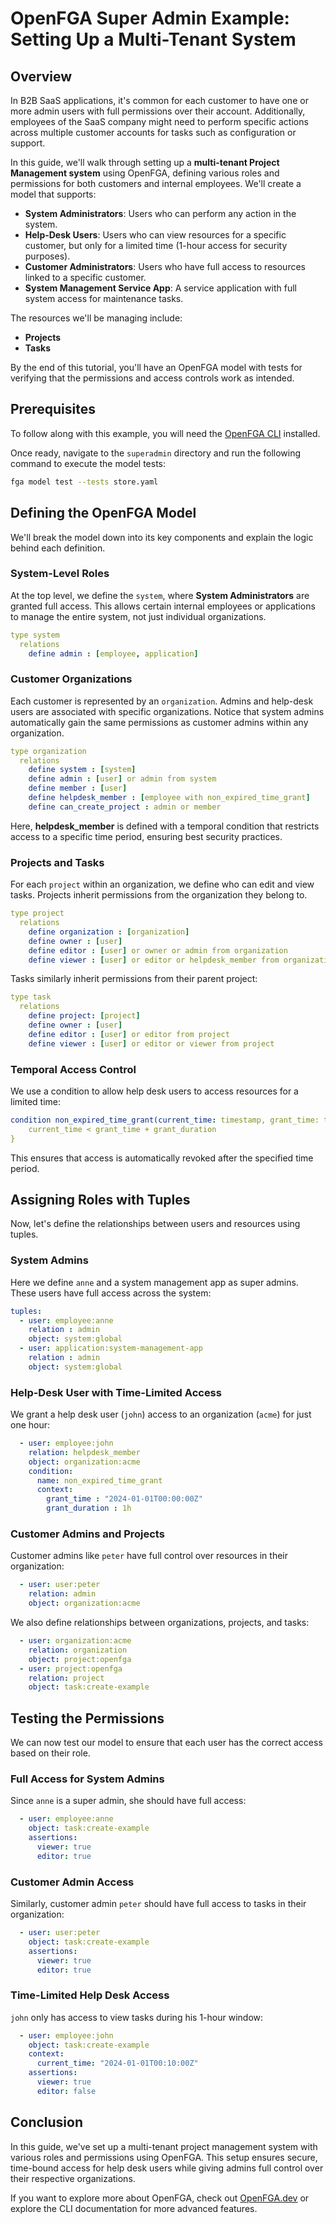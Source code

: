 # OpenFGA Super Admin Example: Setting Up a Multi-Tenant System

## Overview

In B2B SaaS applications, it's common for each customer to have one or more admin users with full permissions over their account. Additionally, employees of the SaaS company might need to perform specific actions across multiple customer accounts for tasks such as configuration or support.

In this guide, we'll walk through setting up a **multi-tenant Project Management system** using OpenFGA, defining various roles and permissions for both customers and internal employees. We'll create a model that supports:

- **System Administrators**: Users who can perform any action in the system.
- **Help-Desk Users**: Users who can view resources for a specific customer, but only for a limited time (1-hour access for security purposes).
- **Customer Administrators**: Users who have full access to resources linked to a specific customer.
- **System Management Service App**: A service application with full system access for maintenance tasks.

The resources we'll be managing include:
- **Projects**
- **Tasks**

By the end of this tutorial, you'll have an OpenFGA model with tests for verifying that the permissions and access controls work as intended.

## Prerequisites

To follow along with this example, you will need the [OpenFGA CLI](https://github.com/openfga/cli/?tab=readme-ov-file#installation) installed.

Once ready, navigate to the `superadmin` directory and run the following command to execute the model tests:

```bash
fga model test --tests store.yaml
```

## Defining the OpenFGA Model

We'll break the model down into its key components and explain the logic behind each definition.

### **System-Level Roles**

At the top level, we define the `system`, where **System Administrators** are granted full access. This allows certain internal employees or applications to manage the entire system, not just individual organizations.

```yaml
type system
  relations
    define admin : [employee, application] 
```

### **Customer Organizations**

Each customer is represented by an `organization`. Admins and help-desk users are associated with specific organizations. Notice that system admins automatically gain the same permissions as customer admins within any organization.

```yaml
type organization
  relations
    define system : [system]
    define admin : [user] or admin from system
    define member : [user]
    define helpdesk_member : [employee with non_expired_time_grant]
    define can_create_project : admin or member
```

Here, **helpdesk_member** is defined with a temporal condition that restricts access to a specific time period, ensuring best security practices.

### **Projects and Tasks**

For each `project` within an organization, we define who can edit and view tasks. Projects inherit permissions from the organization they belong to.

```yaml
type project
  relations
    define organization : [organization]
    define owner : [user]
    define editor : [user] or owner or admin from organization
    define viewer : [user] or editor or helpdesk_member from organization
```

Tasks similarly inherit permissions from their parent project:

```yaml
type task
  relations
    define project: [project]
    define owner : [user]
    define editor : [user] or editor from project
    define viewer : [user] or editor or viewer from project
```

### **Temporal Access Control**

We use a condition to allow help desk users to access resources for a limited time:

```yaml
condition non_expired_time_grant(current_time: timestamp, grant_time: timestamp, grant_duration: duration) {
    current_time < grant_time + grant_duration
}
```

This ensures that access is automatically revoked after the specified time period.

## Assigning Roles with Tuples

Now, let's define the relationships between users and resources using tuples.

### **System Admins**

Here we define `anne` and a system management app as super admins. These users have full access across the system:

```yaml
tuples:
  - user: employee:anne
    relation : admin
    object: system:global
  - user: application:system-management-app
    relation : admin
    object: system:global
```

### **Help-Desk User with Time-Limited Access**

We grant a help desk user (`john`) access to an organization (`acme`) for just one hour:

```yaml
  - user: employee:john
    relation: helpdesk_member
    object: organization:acme
    condition: 
      name: non_expired_time_grant
      context: 
        grant_time : "2024-01-01T00:00:00Z"
        grant_duration : 1h
```

### **Customer Admins and Projects**

Customer admins like `peter` have full control over resources in their organization:

```yaml
  - user: user:peter
    relation: admin
    object: organization:acme
```

We also define relationships between organizations, projects, and tasks:

```yaml
  - user: organization:acme
    relation: organization
    object: project:openfga
  - user: project:openfga
    relation: project
    object: task:create-example
```

## Testing the Permissions

We can now test our model to ensure that each user has the correct access based on their role.

### **Full Access for System Admins**

Since `anne` is a super admin, she should have full access:

```yaml
  - user: employee:anne
    object: task:create-example
    assertions: 
      viewer: true
      editor: true
```

### **Customer Admin Access**

Similarly, customer admin `peter` should have full access to tasks in their organization:

```yaml
  - user: user:peter
    object: task:create-example
    assertions: 
      viewer: true
      editor: true
```

### **Time-Limited Help Desk Access**

`john` only has access to view tasks during his 1-hour window:

```yaml
  - user: employee:john
    object: task:create-example
    context: 
      current_time: "2024-01-01T00:10:00Z"
    assertions: 
      viewer: true
      editor: false
```

## Conclusion

In this guide, we've set up a multi-tenant project management system with various roles and permissions using OpenFGA. This setup ensures secure, time-bound access for help desk users while giving admins full control over their respective organizations.

If you want to explore more about OpenFGA, check out [OpenFGA.dev](https://openfga.dev) or explore the CLI documentation for more advanced features.